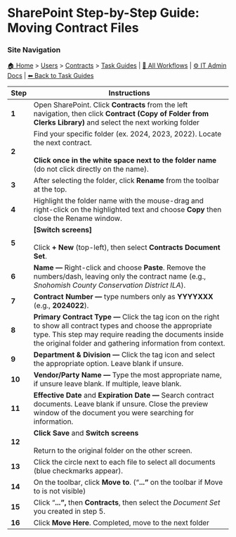 <!-- description: Documentation about SharePoint Step-by-Step Guide: Moving Contract Files for Your Organization. -->

# SharePoint Step-by-Step Guide: Moving Contract Files

### Site Navigation
[🏠 Home](../../../README.md) > [Users](../../README.md) > [Contracts](../README.md) > [Task Guides](README.md) | [📂 All Workflows](../../../users/users.md) | [⚙ IT Admin Docs](../../../it-admins/README.md) | [⬅ Back to Task Guides](README.md)

| **Step** | **Instructions** |
| --- | --- |
| **1** | Open SharePoint. Click **Contracts** from the left navigation, then click **Contract (Copy of Folder from Clerks Library)** and select the next working folder |
| **2** | Find your specific folder (ex. 2024, 2023, 2022). Locate the next contract.<br><br>**Click once in the white space next to the folder name** (do not click directly on the name). |
| **3** | After selecting the folder, click **Rename** from the toolbar at the top. |
| **4** | Highlight the folder name with the mouse-drag and right-click on the highlighted text and choose **Copy** then close the Rename window. |
| **5** | **\[Switch screens\]**<br><br>Click **\+ New** (top-left), then select **Contracts Document Set**. |
| **6** | **Name —** Right-click and choose **Paste**. Remove the numbers/dash, leaving only the contract name (e.g., _Snohomish County Conservation District ILA_). |
| **7** | **Contract Number —** type numbers only as **YYYYXXX** (e.g., **2024022**). |
| **8** | **Primary Contract Type —** Click the tag icon on the right to show all contract types and choose the appropriate type. This step may require reading the documents inside the original folder and gathering information from context. |
| **9** | **Department & Division —** Click the tag icon and select the appropriate option. Leave blank if unsure. |
| **10** | **Vendor/Party Name —** Type the most appropriate name, if unsure leave blank. If multiple, leave blank. |
| **11** | **Effective Date** and **Expiration Date —** Search contract documents. Leave blank if unsure. Close the preview window of the document you were searching for information. |
| **12** | **Click Save** and **Switch screens**<br><br>Return to the original folder on the other screen. |
| **13** | Click the circle next to each file to select all documents (blue checkmarks appear). |
| **14** | On the toolbar, click **Move to**. (“**...”** on the toolbar if Move to is not visible) |
| **15** | Click “**...”,** then **Contracts**, then select the _Document Set_ you created in step 5. |
| **16** | Click **Move Here**. Completed, move to the next folder |